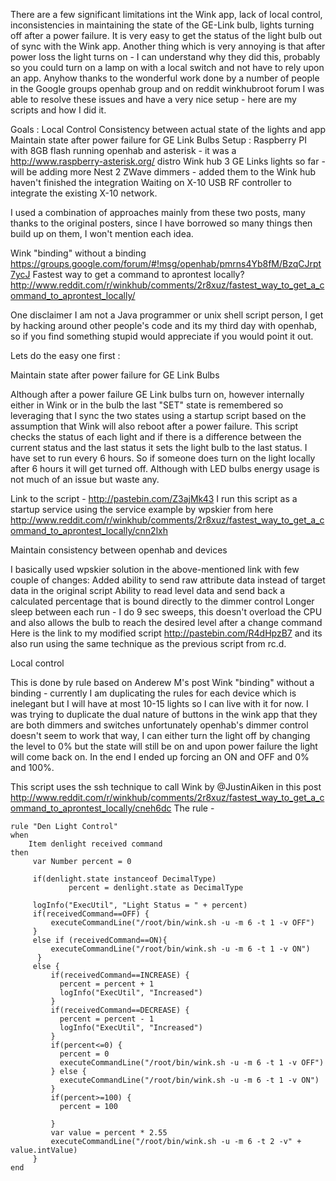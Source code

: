 There are a few significant limitations int the Wink app,  lack of local control, inconsistencies  in maintaining the state of the GE-Link bulb, lights turning off after a power failure. It is very easy to get the status of the light bulb out of sync with the Wink app.  Another thing which is very annoying is that after power loss the light turns on  - I can understand why they did this, probably so you could turn on a lamp on with a local switch and not have to rely upon an app.  Anyhow thanks to the wonderful work done by a number of people in the Google groups openhab group and on reddit winkhubroot forum I was able to resolve these issues and have a very nice setup - here are my scripts and how I did it.

Goals :
Local Control
Consistency between actual state of the lights and app
Maintain state after power failure for GE Link Bulbs
Setup :
Raspberry PI  with 8GB flash running openhab and asterisk - it was a http://www.raspberry-asterisk.org/ distro
Wink hub
3 GE Links lights so far - will be adding more
Nest 
2 ZWave dimmers - added them to the Wink hub haven't finished the integration
Waiting on X-10 USB RF controller to integrate the existing X-10 network.

I used a combination of approaches mainly from these two posts, many thanks to the original posters, since I have borrowed so many things then build up on them, I won't mention each idea.

Wink "binding" without a binding https://groups.google.com/forum/#!msg/openhab/pmrns4Yb8fM/BzqCJrpt7ycJ
Fastest way to get a command to aprontest locally? http://www.reddit.com/r/winkhub/comments/2r8xuz/fastest_way_to_get_a_command_to_aprontest_locally/

One disclaimer I am not a Java programmer or unix shell script person, I get by hacking around other people's code and its my third day with openhab, so if you find something stupid would appreciate if you would point it out.

Lets do the easy one first :

Maintain state after power failure for GE Link Bulbs

Although after a power failure GE Link bulbs turn on, however internally either in Wink or in the bulb the last "SET" state is remembered so leveraging that I sync the two states using a startup script based on the assumption that Wink will also reboot after a power failure.  This script checks the status of each light and if there is a difference between the current status and the last status it sets the light bulb to the last status.  I have set to run every 6 hours.  So if someone does turn on the light locally after 6 hours it will get turned off.  Although with LED bulbs energy usage is not much of an issue but waste any.

Link to the  script - http://pastebin.com/Z3ajMk43
I run this script as a startup service using the service example by wpskier from here http://www.reddit.com/r/winkhub/comments/2r8xuz/fastest_way_to_get_a_command_to_aprontest_locally/cnn2lxh


Maintain consistency between openhab and devices

I basically used wpskier solution in the above-mentioned link with  few couple of changes:
Added ability to send raw attribute data instead of target data in the original script
Ability to read level data and send back a calculated percentage that is bound directly to the dimmer control
Longer sleep between each run - I do 9 sec sweeps, this doesn't overload the CPU and also allows the bulb to reach the desired level after a change command
Here is the link to  my modified script http://pastebin.com/R4dHpzB7 and its also run using the same technique as the previous script from rc.d.  

Local control

This is done by  rule based on  Anderew M's post Wink "binding" without a binding  - currently I am duplicating the rules for each device which is inelegant but I will have at most 10-15 lights so I can live with it for now.  I was trying to duplicate the dual nature of buttons in the wink app that they are both dimmers and switches unfortunately openhab's dimmer control doesn't seem to work that way, I can either turn the light off by changing the level to 0% but the state will still be on and upon power failure the light will come back on.  In the end I ended up forcing an ON and OFF and 0% and 100%.

This script uses the ssh technique to call Wink by @JustinAiken in this post http://www.reddit.com/r/winkhub/comments/2r8xuz/fastest_way_to_get_a_command_to_aprontest_locally/cneh6dc
The rule - 

    rule "Den Light Control"
	when 
		Item denlight received command
	then
		 var Number percent = 0

		 if(denlight.state instanceof DecimalType) 
		         percent = denlight.state as DecimalType 
		 
		 logInfo("ExecUtil", "Light Status = " + percent)
		 if(receivedCommand==OFF) {
			 executeCommandLine("/root/bin/wink.sh -u -m 6 -t 1 -v OFF") 
		 }
		 else if (receivedCommand==ON){
			 executeCommandLine("/root/bin/wink.sh -u -m 6 -t 1 -v ON")
		  }
		 else {
			 if(receivedCommand==INCREASE) {
			   percent = percent + 1
			   logInfo("ExecUtil", "Increased")
			 }
			 if(receivedCommand==DECREASE) {
			   percent = percent - 1
			   logInfo("ExecUtil", "Increased")
			 }
			 if(percent<=0) {
			   percent = 0
			   executeCommandLine("/root/bin/wink.sh -u -m 6 -t 1 -v OFF")
			 } else {
			   executeCommandLine("/root/bin/wink.sh -u -m 6 -t 1 -v ON")
			 }
			 if(percent>=100) {
			   percent = 100
			  
			 }
			 var value = percent * 2.55 
			 executeCommandLine("/root/bin/wink.sh -u -m 6 -t 2 -v" + value.intValue)
		 }
    end

